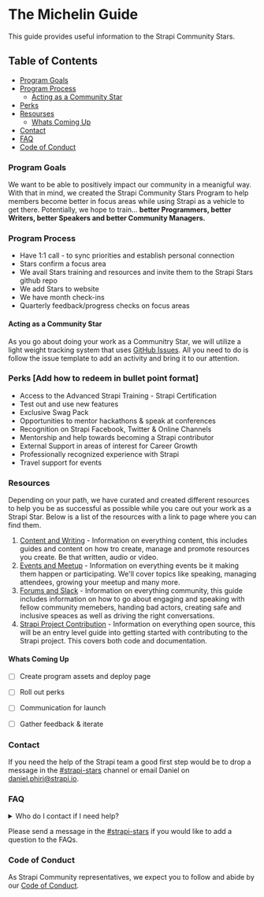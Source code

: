 # The Michelin Guide
This guide provides useful information to the Strapi Community Stars.

## Table of Contents

- [Program Goals](#program-goals)
- [Program Process](#program-process)
  - [Acting as a Community Star](#acting-as-a-community-star)
- [Perks](#perks)
- [Resourses](#resources)
  - [Whats Coming Up](#whats-coming-up)
- [Contact](#contact)
- [FAQ](#faq)
- [Code of Conduct](#code-of-conduct)


### Program Goals
We want to be able to positively impact our community in a meanigful way. With that in mind, we created the Strapi Community Stars Program to help members become better in focus areas while using Strapi as a vehicle to get there. Potentially, we hope to train... **better Programmers, better Writers, better Speakers and better Community Managers.**

### Program Process
- Have 1:1 call - to sync priorities and establish personal connection
- Stars confirm a focus area 
- We avail Stars training and resources and invite them to the Strapi Stars github repo
- We add Stars to website
- We have month check-ins
- Quarterly feedback/progress checks on focus areas

#### Acting as a Community Star

As you go about doing your work as a Communitry Star, we will utilize a light weight tracking system that uses [GitHub Issues](). All you need to do is follow the issue template to add an activity and bring it to our attention.

### Perks [Add how to redeem in bullet point format]
- Access to the Advanced Strapi Training - Strapi Certification
- Test out and use new features 
- Exclusive Swag Pack
- Opportunities to mentor hackathons & speak at conferences
- Recognition on Strapi Facebook, Twitter & Online Channels
- Mentorship and help towards becoming a Strapi contributor
- External Support in areas of interest for Career Growth
- Professionally recognized experience with Strapi
- Travel support for events 


### Resources
Depending on your path, we have curated and created different resources to help you be as successful as possible while you care out your work as a Strapi Star. Below is a list of the resources with a link to page where you can find them.

1. [Content and Writing](https://github.com/strapi/the-michelin-guide/tree/master/Content%20and%20Writing) - Information on everything content, this  includes guides and content on how tro create, manage and promote resources you create. Be that written, audio or video.
2. [Events and Meetup](https://github.com/strapi/the-michelin-guide/tree/master/Events%20and%20Meetup) - Information on everything events be it making them happen or participating. We'll cover topics like speaking, managing attendees, growing your meetup and many more.
3. [Forums and Slack](https://github.com/strapi/the-michelin-guide/tree/master/Forums%20and%20Slack) - Information on everything community, this guide includes information on how to go about engaging and speaking with fellow community memebers, handing bad actors, creating safe and inclusive speaces as well as driving the right conversations. 
4. [Strapi Project Contribution](https://github.com/strapi/the-michelin-guide/tree/master/Strapi%20Project%20Contribution) - Information on everything open source, this will be an entry level guide into getting started with contributing to the Strapi project. This covers both code and documentation. 

#### Whats Coming Up

- [ ] Create program assets and deploy page
- [ ] Roll out perks
- [ ] Communication for launch
- [ ] Gather feedback & iterate


### Contact
If you need the help of the Strapi team a good first step would be to drop a message in the [#strapi-stars](https://strapi.slack.com/archives/G01AZ86NG92) channel or email Daniel on daniel.phiri@strapi.io.

### FAQ

<details><summary>Who do I contact if I need help?</summary>
<p>

If you need the help of the Strapi team a good first step would be to drop a message in the [#strapi-stars](https://strapi.slack.com/archives/G01AZ86NG92) channel or email Daniel on daniel.phiri@strapi.io.

</p>
</details>

Please send a message in the [#strapi-stars](https://strapi.slack.com/archives/G01AZ86NG92) if you would like to add a question to the FAQs.

### Code of Conduct

As Strapi Community representatives, we expect you to follow and abide by our [Code of Conduct](https://forum.strapi.io/faq).
